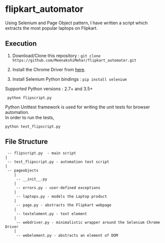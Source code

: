 # flipkart_automator
Using Selenium and Page Object pattern, I have written a script which extracts the most popular laptops on Flipkart.

## Execution

1. Download/Clone this repository :    `git clone https://github.com/MeenakshiMehar/flipkart_automator.git`
    
2. Install the Chrome Driver from [here](https://sites.google.com/a/chromium.org/chromedriver/downloads).

3. Install Selenium Python bindings :   `pip install selenium`

Supported Python versions : 2.7+ and 3.5+

     python flipscript.py

Python Unittest framework is used for writing the unit tests for browser automation.  
In order to run the tests,

    python test_flipscript.py

## File Structure

     -- flipscript.py  - main script
    |
     -- test_flipscript.py - automation test script
    |
     -- pageobjects
        |
         -- __init__.py
        |
         -- errors.py - user-defined exceptions
        |
         -- laptops.py - models the Laptop product
        |
         -- page.py - abstracts the Flipkart webpage
        |
         -- textelement.py - text element
        |
         -- webdriver.py - minimalistic wrapper around the Selenium Chrome Driver
        |
         -- webelement.py - abstracts an element of DOM
